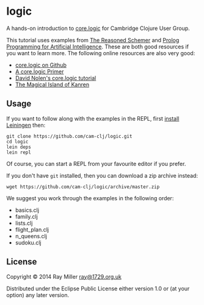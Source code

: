 # logic

A hands-on introduction to [core.logic](https://github.com/clojure/core.logic) for
Cambridge Clojure User Group.

This tutorial uses examples from [The Reasoned Schemer](http://mitpress.mit.edu/books/reasoned-schemer)
and [Prolog Programming for Artificial Intelligence](http://books.google.co.uk/books/about/Prolog_Programming_for_Artificial_Intell.html?id=-15su78YRj8C). These are both good resources if you want to learn more. The following online resources are also very good:

* [core.logic on Github](https://github.com/clojure/core.logic)
* [A core.logic Primer](https://github.com/clojure/core.logic/wiki/A-Core.logic-Primer)
* [David Nolen's core.logic tutorial](https://github.com/swannodette/logic-tutorial)
* [The Magical Island of Kanren](http://objectcommando.com/blog/2011/11/04/the-magical-island-of-kanren-core-logic-intro-part-1/)

## Usage

If you want to follow along with the examples in the REPL, first [install Leiningen](http://leiningen.org/#install) then:

    git clone https://github.com/cam-clj/logic.git
    cd logic
    lein deps
    lein repl

Of course, you can start a REPL from your favourite editor if you
prefer.

If you don't have `git` installed, then you can download a zip
archive instead:

    wget https://github.com/cam-clj/logic/archive/master.zip

We suggest you work through the examples in the following order:

* basics.clj
* family.clj
* lists.clj
* flight_plan.clj
* n_queens.clj
* sudoku.clj

## License

Copyright © 2014 Ray Miller <ray@1729.org.uk>

Distributed under the Eclipse Public License either version 1.0 or (at
your option) any later version.
